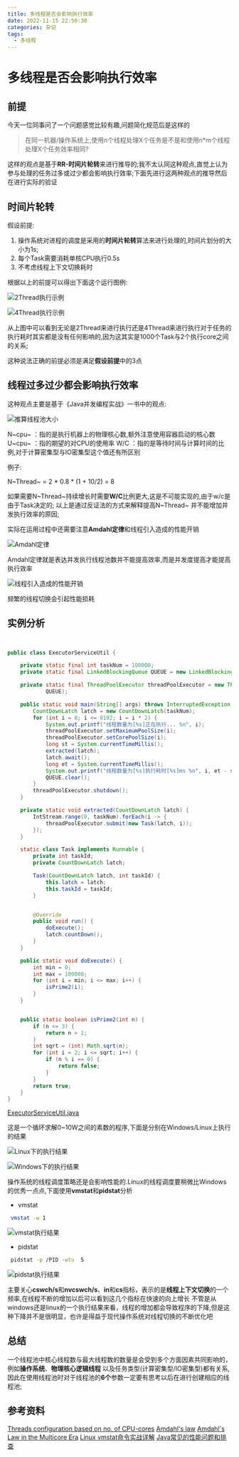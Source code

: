 ```yaml
---
title: 多线程是否会影响执行效率
date: 2022-11-15 22:50:30
categories: 杂记
tags:
  - 多线程
---
```


# 多线程是否会影响执行效率

## 前提
今天一位同事问了一个问题感觉比较有趣,问题简化规范后是这样的
> 在同一机器/操作系统上,使用n个线程处理X个任务是不是和使用n*m个线程处理X个任务效率相同?

这样的观点是基于<B>RR-时间片轮转</B>来进行推导的;我不太认同这种观点,直觉上认为参与处理的任务过多或过少都会影响执行效率;下面先进行这两种观点的推导然后在进行实际的验证

## 时间片轮转

假设前提:
1. 操作系统对进程的调度是采用的<B>时间片轮转</B>算法来进行处理的,时间片划分的大小为1s;
2. 每个Task需要消耗单核CPU执行0.5s
3. 不考虑线程上下文切换耗时

根据以上的前提可以得出下面这个运行图例:

![2Thread执行示例](https://github.com/agmtopy/noteBook/blob/master/png/%E7%8E%B0%E4%BB%A3%E6%93%8D%E4%BD%9C%E7%B3%BB%E7%BB%9F/%E5%A4%9A%E7%BA%BF%E7%A8%8B%E6%98%AF%E5%90%A6%E4%BC%9A%E5%BD%B1%E5%93%8D%E6%89%A7%E8%A1%8C%E6%95%88%E7%8E%871-%E7%AC%AC%201%20%E9%A1%B5.drawio.png?raw=true)

![4Thread执行示例](https://github.com/agmtopy/noteBook/blob/master/png/%E7%8E%B0%E4%BB%A3%E6%93%8D%E4%BD%9C%E7%B3%BB%E7%BB%9F/%E5%A4%9A%E7%BA%BF%E7%A8%8B%E6%98%AF%E5%90%A6%E4%BC%9A%E5%BD%B1%E5%93%8D%E6%89%A7%E8%A1%8C%E6%95%88%E7%8E%871-%E7%AC%AC%202%20%E9%A1%B5.drawio.png?raw=true)

从上图中可以看到无论是2Thread来进行执行还是4Thread来进行执行对于任务的执行耗时其实都是没有任何影响的,因为这其实是1000个Task与2个执行core之间的关系;


这种说法正确的前提必须是满足<B>假设前提</B>中的3点


## 线程过多过少都会影响执行效率

这种观点主要是基于《Java并发编程实战》一书中的观点:

![推算线程池大小](https://github.com/agmtopy/noteBook/blob/master/png/%E7%8E%B0%E4%BB%A3%E6%93%8D%E4%BD%9C%E7%B3%BB%E7%BB%9F/%E8%AE%BE%E7%BD%AE%E7%BA%BF%E7%A8%8B%E6%B1%A0%E7%9A%84%E5%A4%A7%E5%B0%8F.jpg?raw=true)


N~cpu~ ：指的是执行机器上的物理核心数,额外注意使用容器启动的核心数
U~cpu~ ：指的期望的对CPU的使用率
W/C ：指的是等待时间与计算时间的比例,对于计算密集型与IO密集型这个值还有所区别

例子:

N~Thread~ = 2 * 0.8 * (1 + 10/2) = 8

如果需要N~Thread~持续增长时需要<B>W/C</B>比例更大,这是不可能实现的,由于w/c是由于Task决定的;
以上是通过反证法的方式来解释提高N~Thread~ 并不能增加并发执行效率的原因;

实际在运用过程中还需要注意<B>Amdahl定律</B>和线程引入造成的性能开销

![Amdahl定律](https://github.com/agmtopy/noteBook/blob/master/png/%E7%8E%B0%E4%BB%A3%E6%93%8D%E4%BD%9C%E7%B3%BB%E7%BB%9F/amdahl%E5%AE%9A%E5%BE%8B.jpg?raw=true)

Amdahl定律就是表达并发执行线程池数并不能提高效率,而是并发度提高才能提高执行效率


![线程引入造成的性能开销](https://github.com/agmtopy/noteBook/blob/master/png/%E7%8E%B0%E4%BB%A3%E6%93%8D%E4%BD%9C%E7%B3%BB%E7%BB%9F/%E7%BA%BF%E7%A8%8B%E5%BC%95%E5%85%A5%E7%9A%84%E5%BC%80%E9%94%80.jpg?raw=true)

频繁的线程切换会引起性能损耗



## 实例分析

```java


public class ExecutorServiceUtil {

    private static final int taskNum = 100000;
    private static final LinkedBlockingQueue QUEUE = new LinkedBlockingQueue(taskNum + 10000);

    private static final ThreadPoolExecutor threadPoolExecutor = new ThreadPoolExecutor(1, 1, 0, TimeUnit.SECONDS,
            QUEUE);

    public static void main(String[] args) throws InterruptedException {
        CountDownLatch latch = new CountDownLatch(taskNum);
        for (int i = 8; i <= 8192; i = i * 2) {
            System.out.printf("线程数量为[%s]正在执行... %n", i);
            threadPoolExecutor.setMaximumPoolSize(i);
            threadPoolExecutor.setCorePoolSize(i);
            long st = System.currentTimeMillis();
            extracted(latch);
            latch.await();
            long et = System.currentTimeMillis();
            System.out.printf("线程数量为[%s]执行耗时[%s]ms %n", i, et - st);
            QUEUE.clear();
        }
        threadPoolExecutor.shutdown();
    }

    private static void extracted(CountDownLatch latch) {
        IntStream.range(0, taskNum).forEach(i -> {
            threadPoolExecutor.submit(new Task(latch, i));
        });
    }

    static class Task implements Runnable {
        private int taskId;
        private CountDownLatch latch;

        Task(CountDownLatch latch, int taskId) {
            this.latch = latch;
            this.taskId = taskId;
        }


        @Override
        public void run() {
            doExecute();
            latch.countDown();
        }
    }

    public static void doExecute() {
        int min = 0;
        int max = 100000;
        for (int i = min; i <= max; i++) {
            isPrime2(i);
        }
    }


    public static boolean isPrime2(int n) {
        if (n <= 3) {
            return n > 1;
        }
        int sqrt = (int) Math.sqrt(n);
        for (int i = 2; i <= sqrt; i++) {
            if (n % i == 0) {
                return false;
            }
        }
        return true;
    }
}

```

[ExecutorServiceUtil.java](https://github.com/agmtopy/jvmsource/blob/master/src/main/java/com/agmtopy/source/executer/ExecutorServiceUtil.java)

这是一个循环求解0~10W之间的素数的程序,下面是分别在Windows/Linux上执行的结果

![Linux下的执行结果](https://github.com/agmtopy/noteBook/blob/master/png/%E7%8E%B0%E4%BB%A3%E6%93%8D%E4%BD%9C%E7%B3%BB%E7%BB%9F/linux.jpg?raw=true)

![Windows下的执行结果](https://github.com/agmtopy/noteBook/blob/master/png/%E7%8E%B0%E4%BB%A3%E6%93%8D%E4%BD%9C%E7%B3%BB%E7%BB%9F/windows.jpg?raw=true)

操作系统的线程调度策略还是会影响性能的.Linux的线程调度要稍微比Windows的优秀一点点,下面使用<B>vmstat</B>和<B>pidstat</B>分析

- vmstat 

```bash
 vmstat -w 1
```

![vmstat执行结果](https://github.com/agmtopy/noteBook/blob/master/png/%E7%8E%B0%E4%BB%A3%E6%93%8D%E4%BD%9C%E7%B3%BB%E7%BB%9F/vmstat.jpg?raw=true)

- pidstat 

```bash
 pidstat -p /PID -wtu  5
```
![pidstat执行结果](https://github.com/agmtopy/noteBook/blob/master/png/%E7%8E%B0%E4%BB%A3%E6%93%8D%E4%BD%9C%E7%B3%BB%E7%BB%9F/pidstat.jpg?raw=true)

主要关心<B>cswch/s</B>和<B>nvcswch/s</B>、<B>in</B>和<B>cs</B>指标，表示的是<B>线程上下文切换</B>的一个频率,在线程不断的增加以后可以看到这几个指标在快速的向上增长
不管是从windows还是linux的一个执行结果来看，线程的增加都会导致程序的下降,但是这种下降并不是很明显，也许是得益于现代操作系统对线程切换的不断优化吧

## 总结
 一个线程池中核心线程数与最大线程数的数量是会受到多个方面因素共同影响的，例如<B>操作系统</B>、<B>物理核心逻辑线程</B> 以及任务类型(计算密集型/IO密集型)都有关系,因此在使用线程池时对于线程池的<B>6个</B>参数一定要有思考以后在进行创建相应的线程池;

## 参考资料

[Threads configuration based on no. of CPU-cores](https://stackoverflow.com/questions/13834692/threads-configuration-based-on-no-of-cpu-cores/13958877#13958877)
[Amdahl's law](https://en.wikipedia.org/wiki/Amdahl%27s_law)
[Amdahl's Law in the Multicore Era](https://research.cs.wisc.edu/multifacet/amdahl/)
[Linux vmstat命令实战详解](https://www.cnblogs.com/ggjucheng/archive/2012/01/05/2312625.html)
[Java常见的性能问题和排查](https://timzhouyes.github.io/2020/04/29/Java%E6%80%A7%E8%83%BD%E9%97%AE%E9%A2%98/)